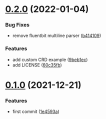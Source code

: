 # [0.2.0](https://github.com/observeinc/manifests/compare/v0.1.0...v0.2.0) (2022-01-04)


### Bug Fixes

* remove fluentbit multiline parser ([b414109](https://github.com/observeinc/manifests/commit/b4141093484fcab3376c0ba7a65656c05196caaf))


### Features

* add custom CRD example ([9beb1ec](https://github.com/observeinc/manifests/commit/9beb1ec8ea25d9df3ea7d747da0bf49ffd84c8a8))
* add LICENSE ([60c35fb](https://github.com/observeinc/manifests/commit/60c35fb63f4767cb6cc684692fbf203734b718f7))



# [0.1.0](https://github.com/observeinc/manifests/compare/1e4593ae2ba4ee2db2c827efa44b7bde6433565f...v0.1.0) (2021-12-21)


### Features

* first commit ([1e4593a](https://github.com/observeinc/manifests/commit/1e4593ae2ba4ee2db2c827efa44b7bde6433565f))



